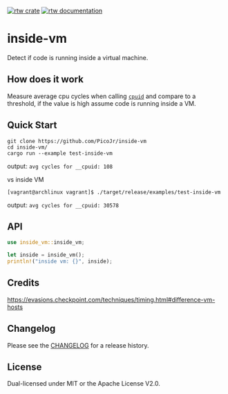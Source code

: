 [![rtw crate](https://img.shields.io/crates/v/inside-vm.svg)](https://crates.io/crates/inside-vm)
[![rtw documentation](https://docs.rs/inside-vm/badge.svg)](https://docs.rs/inside-vm)

# inside-vm

Detect if code is running inside a virtual machine.

## How does it work

Measure average cpu cycles when calling [`cpuid`](https://en.wikipedia.org/wiki/CPUID) and compare to a threshold, if the value is high assume code is running inside a VM.

## Quick Start

```
git clone https://github.com/PicoJr/inside-vm
cd inside-vm/
cargo run --example test-inside-vm
```

output: `avg cycles for __cpuid: 108`

vs inside VM

```
[vagrant@archlinux vagrant]$ ./target/release/examples/test-inside-vm 
```

output: `avg cycles for __cpuid: 30578`

## API

``` rust
use inside_vm::inside_vm;

let inside = inside_vm();
println!("inside vm: {}", inside);
```

## Credits

https://evasions.checkpoint.com/techniques/timing.html#difference-vm-hosts

## Changelog

Please see the [CHANGELOG](CHANGELOG.md) for a release history.

## License

Dual-licensed under MIT or the Apache License V2.0.
